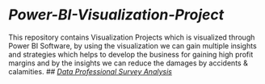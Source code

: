 # _Power-BI-Visualization-Project_
This repository contains Visualization Projects which is visualized through Power BI Software, by using the visualization we can gain multiple insights and strategies which helps to develop the business for gaining high profit margins and by the insights we can reduce the damages by accidents &amp; calamities.
_## [Data Professional Survey Analysis](Data%20Professional%20Survey%20Analysis)_
